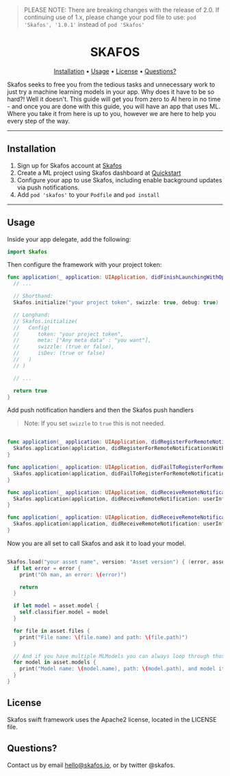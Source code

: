 >
> PLEASE NOTE: There are breaking changes with the release of 2.0. If continuing use of 1.x, please change your pod file to use: `pod 'Skafos', '1.0.1'` instead of `pod 'Skafos'`
>

<h1 align="center">SKAFOS</h1>

<p align="center">
    <a href="#installation">Installation</a>
  • <a href="#usage">Usage</a>
  • <a href="#license">License</a>
  • <a href="#questions">Questions?</a>
</p>

Skafos seeks to free you from the tedious tasks and unnecessary work to just try a machine learning models in your app. Why does it have to be so hard?!  Well it doesn't.  This guide will get you from zero to AI hero in no time - and once you are done with this guide, you will have an app that uses ML.  Where you take it from here is up to you, however we are here to help you every step of the way. 

---

## Installation
1. Sign up for Skafos account at [Skafos](https://skafos.ai)
2. Create a ML project using Skafos dashboard at [Quickstart](http://dashboard.metismachine.io/quickstart/project)
3. Configure your app to use Skafos, including enable background updates via push notifications.
4. Add `pod 'skafos'` to your `Podfile` and `pod install`

---

## Usage
Inside your app delegate, add the following:

```swift
import Skafos
```

Then configure the framework with your project token:

```swift
func application(_ application: UIApplication, didFinishLaunchingWithOptions launchOptions: [UIApplication.LaunchOptionsKey: Any]?) -> Bool {
  // ...

  // Shorthand:
  Skafos.initialize("your project token", swizzle: true, debug: true)

  // Longhand:
  // Skafos.initialize(
  //   Config(
  //      token: "your project token",
  //      meta: ["Any meta data" : "you want"],
  //      swizzle: (true or false),
  //      isDev: (true or false)
  //   ) 
  // )

  // ...

  return true
}
```

Add push notification handlers and then the Skafos push handlers
> Note: If you set `swizzle` to `true` this is not needed.

```swift

func application(_ application: UIApplication, didRegisterForRemoteNotificationsWithDeviceToken deviceToken: Data) {
  Skafos.application(application, didRegisterForRemoteNotificationsWithDeviceToken: deviceToken)
}

func application(_ application: UIApplication, didFailToRegisterForRemoteNotificationsWithError error: Error) {
  Skafos.application(application, didFailToRegisterForRemoteNotificationsWithError: error)
}

func application(_ application: UIApplication, didReceiveRemoteNotification userInfo: [AnyHashable : Any], fetchCompletionHandler completionHandler: @escaping (UIBackgroundFetchResult) -> Void) {
  Skafos.application(application, didReceiveRemoteNotification: userInfo, fetchCompletionHandler: completionHandler)
}

func application(_ application: UIApplication, didReceiveRemoteNotification userInfo: [AnyHashable : Any]) {
  Skafos.application(application, didReceiveRemoteNotification: userInfo)
}

```


Now you are all set to call Skafos and ask it to load your model.

```swift

Skafos.load("your asset name", version: "Asset version") { (error, asset) in
  if let error = error {
    print("Oh man, an error: \(error)")

    return
  }

  if let model = asset.model {
    self.classifier.model = model
  }

  for file in asset.files {
    print("File name: \(file.name) and path: \(file.path)")
  }

  // And if you have multiple MLModels you can always loop through those too:
  for model in asset.models {
    print("Model name: \(model.name), path: \(model.path), and model itself: \(model.model)")
  }
}

```

## License

Skafos swift framework uses the Apache2 license, located in the LICENSE file.

## Questions?

Contact us by email <a href="mailto:..">hello@skafos.io</a>, or by twitter @skafos.
